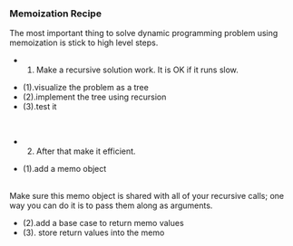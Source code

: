 ### Memoization Recipe
The most important thing to solve dynamic programming problem using memoization is stick to high level steps. 
* 1. Make a recursive solution work. It is OK if it runs slow.
- (1).visualize the problem as a tree
- (2).implement the tree using recursion
- (3).test it
<br />

* 2. After that make it efficient.
- (1).add a memo object 
<br />
Make sure this memo object is shared with all of your recursive calls; one way you can do it is to pass them along as arguments. 

- (2).add a base case to return memo values
- (3). store return values into the memo 